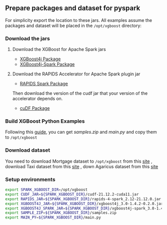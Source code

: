 ## Prepare packages and dataset for pyspark

For simplicity export the location to these jars. All examples assume the packages and dataset will be placed in the `/opt/xgboost` directory:

### Download the jars

1. Download the XGBoost for Apache Spark jars
   * [XGBoost4j Package](https://repo1.maven.org/maven2/com/nvidia/xgboost4j_3.0/1.4.2-0.2.0/)
   * [XGBoost4j-Spark Package](https://repo1.maven.org/maven2/com/nvidia/xgboost4j-spark_3.0/1.4.2-0.2.0/)

2. Download the RAPIDS Accelerator for Apache Spark plugin jar
   * [RAPIDS Spark Package](https://repo1.maven.org/maven2/com/nvidia/rapids-4-spark_2.12/21.12.0/rapids-4-spark_2.12-21.12.0.jar)
  
   Then download the version of the cudf jar that your version of the accelerator depends on.

     * [cuDF Package](https://repo1.maven.org/maven2/ai/rapids/cudf/21.12.2/cudf-21.12.2-cuda11.jar)

### Build XGBoost Python Examples

Following this [guide](/docs/get-started/xgboost-examples/building-sample-apps/python.md), you can get *samples.zip* and *main.py* and copy them to `/opt/xgboost`

### Download dataset

You need to download Mortgage dataset to `/opt/xgboost` from this [site](https://docs.rapids.ai/datasets/mortgage-data)
, download Taxi dataset from this [site](https://www1.nyc.gov/site/tlc/about/tlc-trip-record-data.page)
, down Agaricus dataset from this [site](https://gust.dev/r/xgboost-agaricus)

### Setup environments

``` bash
export SPARK_XGBOOST_DIR=/opt/xgboost
export CUDF_JAR=${SPARK_XGBOOST_DIR}/cudf-21.12.2-cuda11.jar
export RAPIDS_JAR=${SPARK_XGBOOST_DIR}/rapids-4-spark_2.12-21.12.0.jar
export XGBOOST4J_JAR=${SPARK_XGBOOST_DIR}/xgboost4j_3.0-1.4.2-0.2.0.jar
export XGBOOST4J_SPARK_JAR=${SPARK_XGBOOST_DIR}/xgboost4j-spark_3.0-1.4.2-0.2.0.jar
export SAMPLE_ZIP=${SPARK_XGBOOST_DIR}/samples.zip
export MAIN_PY=${SPARK_XGBOOST_DIR}/main.py
```
